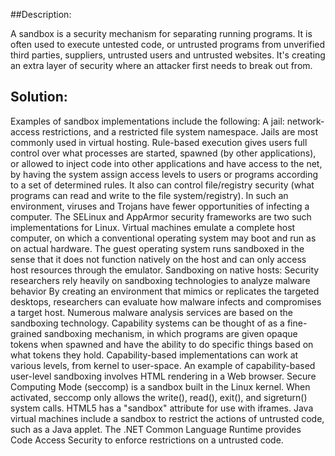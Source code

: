 ##Description:

A sandbox is a security mechanism for separating running programs.
It is often used to execute untested code, or untrusted programs from
unverified third parties, suppliers, untrusted users and untrusted websites. It's creating
an extra layer of security where an attacker first needs to break out from.

## Solution:

Examples of sandbox implementations include the following:
A jail: network-access restrictions, and a restricted file system namespace. Jails are most commonly used in virtual hosting.
Rule-based execution gives users full control over what processes are started, spawned (by other applications), or allowed to inject code into other applications and have access to the net, by having the system assign access levels to users or programs according to a set of determined rules. It also can control file/registry security (what programs can read and write to the file system/registry). In such an environment, viruses and Trojans have fewer opportunities of infecting a computer. The SELinux and AppArmor security frameworks are two such implementations for Linux.
Virtual machines emulate a complete host computer, on which a conventional operating system may boot and run as on actual hardware. The guest operating system runs sandboxed in the sense that it does not function natively on the host and can only access host resources through the emulator.
Sandboxing on native hosts: Security researchers rely heavily on sandboxing technologies to analyze malware behavior  By creating an environment that mimics or replicates the targeted desktops, researchers can evaluate how malware infects and compromises a target host. Numerous malware analysis services are based on the sandboxing technology.
Capability systems can be thought of as a fine-grained sandboxing mechanism, in which programs are given opaque tokens when spawned and have the ability to do specific things based on what tokens they hold. Capability-based implementations can work at various levels, from kernel to user-space. An example of capability-based user-level sandboxing involves HTML rendering in a Web browser.
Secure Computing Mode (seccomp) is a sandbox built in the Linux kernel. When activated, seccomp only allows the write(), read(), exit(), and sigreturn() system calls.
HTML5 has a "sandbox" attribute for use with iframes.
Java virtual machines include a sandbox to restrict the actions of untrusted code, such as a Java applet.
The .NET Common Language Runtime provides Code Access Security to enforce restrictions on a untrusted code.

```

